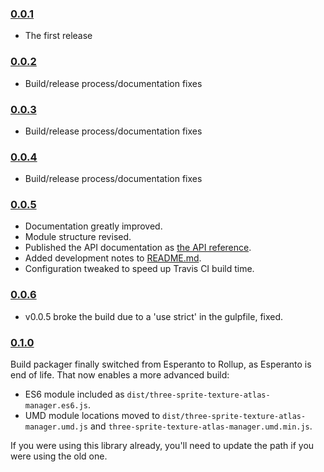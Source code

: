 ### [0.0.1](https://github.com/Leeft/three-sprite-texture-atlas-manager/releases/tag/v0.0.1)

- The first release

### [0.0.2](https://github.com/Leeft/three-sprite-texture-atlas-manager/releases/tag/v0.0.2)

- Build/release process/documentation fixes

### [0.0.3](https://github.com/Leeft/three-sprite-texture-atlas-manager/releases/tag/v0.0.3)

- Build/release process/documentation fixes

### [0.0.4](https://github.com/Leeft/three-sprite-texture-atlas-manager/releases/tag/v0.0.4)

- Build/release process/documentation fixes

### [0.0.5](https://github.com/Leeft/three-sprite-texture-atlas-manager/releases/tag/v0.0.5)

- Documentation greatly improved.
- Module structure revised.
- Published the API documentation as [the API reference](docs/API.md).
- Added development notes to [README.md](README.md).
- Configuration tweaked to speed up Travis CI build time.

### [0.0.6](https://github.com/Leeft/three-sprite-texture-atlas-manager/releases/tag/v0.0.6)

- v0.0.5 broke the build due to a 'use strict' in the gulpfile, fixed.

### [0.1.0](https://github.com/Leeft/three-sprite-texture-atlas-manager/releases/tag/v0.1.0)

Build packager finally switched from Esperanto to Rollup, as Esperanto is end of life. That now enables a more advanced build:

- ES6 module included as `dist/three-sprite-texture-atlas-manager.es6.js`.
- UMD module locations moved to `dist/three-sprite-texture-atlas-manager.umd.js` and `three-sprite-texture-atlas-manager.umd.min.js`.

If you were using this library already, you'll need to update the path if you were using the old one.
